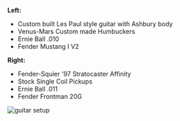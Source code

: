 **Left:**
 - Custom built Les Paul style guitar with Ashbury body
 - Venus-Mars Custom made Humbuckers
 - Ernie Ball .010
 - Fender Mustang I V2

**Right:**
 - Fender-Squier '97 Stratocaster Affinity
 - Stock Single Coil Pickups
 - Ernie Ball .011
 - Fender Frontman 20G
 
 ![guitar setup](https://raw.githubusercontent.com/lucaspuntillo/lucaspuntillo.github.io/main/guitarsetup/guitarsetup.jpg)
